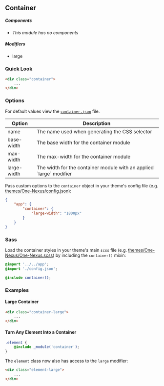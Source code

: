 ## Container

##### Components

* _This module has no components_

##### Modifiers

* large

### Quick Look

```html
<div class="container">
    ...
</div>
```

### Options

For default values view the [`container.json`](container.json) file.

<table class="table">
    <thead>
        <tr>
            <th>Option</th>
            <th>Description</th>
        </tr>
    </thead>
    <tbody>
        <tr>
            <td>name</td>
            <td>The name used when generating the CSS selector</td>
        </tr>
        <tr>
            <td>base-width</td>
            <td>The base width for the container module</td>
        </tr>
        <tr>
            <td>max-width</td>
            <td>The max-width for the container module</td>
        </tr>
        <tr>
            <td>large-width</td>
            <td>The width for the container module with an applied `large` modifier</td>
        </tr>
    </tbody>
</table>

Pass custom options to the `container` object in your theme's config file (e.g. [themes/One-Nexus/config.json](../../../themes/One-Nexus/config.json)):

```json
{
    "app": {
        "container": {
            "large-width": "1800px"
        }
    }
}
```

### Sass

Load the container styles in your theme's main `scss` file (e.g. [themes/One-Nexus/One-Nexus.scss](../../../themes/One-Nexus/One-Nexus.scss)) by including the `container()` mixin:

```scss
@import '../../app';
@import './config.json';

@include container();
```

### Examples

#### Large Container

```html
<div class="container-large">
    ...
</div>
```

#### Turn Any Element Into a Container

```scss
.element {
    @include _module('container');
}
```

The `element` class now also has access to the `large` modifier:

```html
<div class="element-large">
    ...
</div>
```